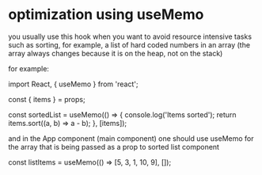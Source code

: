 # optimization using useMemo

you usually use this hook when you want to avoid resource intensive tasks such as sorting, for example, a list of hard coded numbers in an array (the array always changes because it is on the heap, not on the stack)

for example:

import React, { useMemo } from 'react';

const { items } = props;

const sortedList = useMemo(() => {
  console.log('Items sorted');
  return items.sort((a, b) => a - b);
}, [items]);

and in the App component (main component) one should use useMemo for the array that is being passed as a prop to sorted list component

const listItems = useMemo(() => [5, 3, 1, 10, 9], []);

<DemoList title={listTitle} items={listItems}>